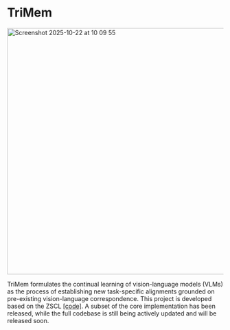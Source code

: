 # TriMem
<img width="942" height="572" alt="Screenshot 2025-10-22 at 10 09 55" src="https://github.com/user-attachments/assets/faa47566-f43e-454f-990a-a6403eed7c30" />

TriMem formulates the continual learning of vision-language models (VLMs) as the process of establishing new task-specific alignments grounded on pre-existing vision-language correspondence. 
This project is developed based on the ZSCL <a href="[https://github.com/Thunderbeee/ZSCL]" title="[zscl]">[code]</a>. A subset of the core implementation has been released, while the full codebase is still being actively updated and will be released soon.

